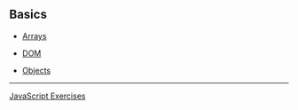 ## Basics
* [Arrays](arr.md)

* [DOM](dom.md)

* [Objects](./objects/object.md)

-----
[JavaScript Exercises](./challenges/js-challenges.md)